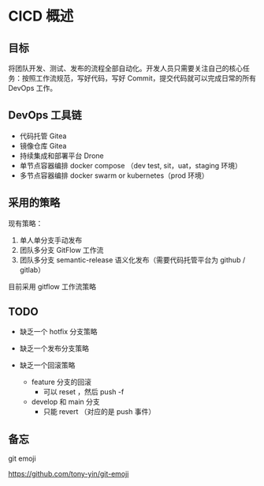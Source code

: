 <!-- ---
hide:
  - footer
--- -->

# CICD 概述

## 目标

将团队开发、测试、发布的流程全部自动化。开发人员只需要关注自己的核心任务：按照工作流规范，写好代码，写好 Commit，提交代码就可以完成日常的所有 DevOps 工作。

## DevOps 工具链

- 代码托管 Gitea
- 镜像仓库 Gitea
- 持续集成和部署平台 Drone
- 单节点容器编排 docker compose （dev test, sit，uat，staging 环境）
- 多节点容器编排 docker swarm or kubernetes（prod 环境）

## 采用的策略

现有策略：

1. 单人单分支手动发布
2. 团队多分支 GitFlow 工作流
3. 团队多分支 semantic-release 语义化发布（需要代码托管平台为 github / gitlab）

目前采用 gitflow 工作流策略

## TODO

- 缺乏一个 hotfix 分支策略
- 缺乏一个发布分支策略
- 缺乏一个回滚策略
  
    - feature 分支的回滚
        - 可以 reset ，然后 push -f
    - develop 和 main 分支
        - 只能 revert （对应的是 push 事件）

## 备忘

git emoji

https://github.com/tony-yin/git-emoji